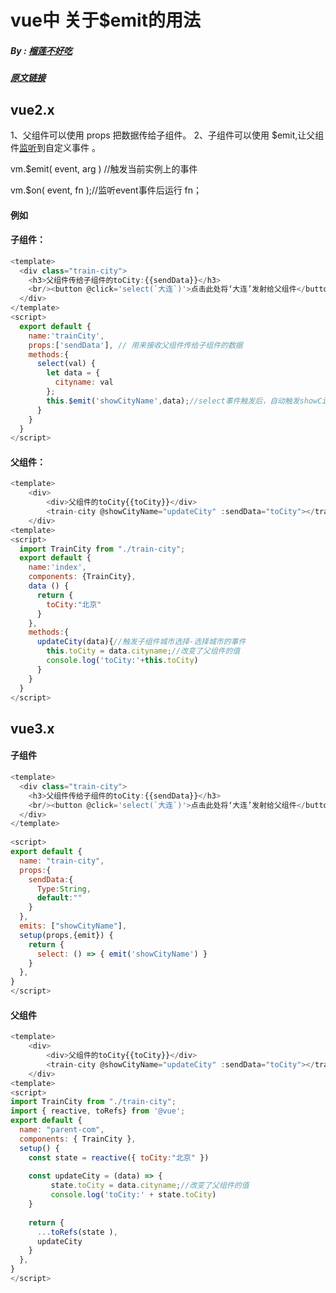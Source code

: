 # vue中 关于$emit的用法

##### By : [榴莲不好吃](https://blog.csdn.net/l284969634)

##### [原文链接](https://blog.csdn.net/sllailcp/article/details/78595077?ops_request_misc=%7B%22request%5Fid%22%3A%22165603777616782248551233%22%2C%22scm%22%3A%2220140713.130102334.pc%5Fall.%22%7D&request_id=165603777616782248551233&biz_id=0&utm_medium=distribute.pc_search_result.none-task-blog-2~all~first_rank_ecpm_v1~hot_rank-1-78595077-null-null.142^v21^control,157^v15^new_3&utm_term=Vue&spm=1018.2226.3001.4449)



## vue2.x

1、父组件可以使用 props 把数据传给子组件。
2、子组件可以使用 $emit,让父组件[监听](https://so.csdn.net/so/search?q=监听&spm=1001.2101.3001.7020)到自定义事件 。

vm.$emit( event, arg ) //触发当前实例上的事件

vm.$on( event, fn );//监听event事件后运行 fn； 

#### 例如

#### 子组件：

```javascript
<template>
  <div class="train-city">
    <h3>父组件传给子组件的toCity:{{sendData}}</h3> 
    <br/><button @click='select(`大连`)'>点击此处将‘大连’发射给父组件</button>
  </div>
</template>
<script>
  export default {
    name:'trainCity',
    props:['sendData'], // 用来接收父组件传给子组件的数据
    methods:{
      select(val) {
        let data = {
          cityname: val
        };
        this.$emit('showCityName',data);//select事件触发后，自动触发showCityName事件
      }
    }
  }
</script>
```



#### 父组件：

```javascript
<template>
    <div>
        <div>父组件的toCity{{toCity}}</div>
        <train-city @showCityName="updateCity" :sendData="toCity"></train-city>
    </div>
<template>
<script>
  import TrainCity from "./train-city";
  export default {
    name:'index',
    components: {TrainCity},
    data () {
      return {
        toCity:"北京"
      }
    },
    methods:{
      updateCity(data){//触发子组件城市选择-选择城市的事件
        this.toCity = data.cityname;//改变了父组件的值
        console.log('toCity:'+this.toCity)
      }
    }
  }
</script>
```





## vue3.x

#### 子组件

```javascript
<template>
  <div class="train-city">
    <h3>父组件传给子组件的toCity:{{sendData}}</h3> 
    <br/><button @click='select(`大连`)'>点击此处将‘大连’发射给父组件</button>
  </div>
</template>
 
<script>
export default {
  name: "train-city",
  props:{
    sendData:{
      Type:String,
      default:""
    }
  },
  emits: ["showCityName"],
  setup(props,{emit}) {
    return {
      select: () => { emit('showCityName') }
    }
  },
}
</script>
```



#### 父组件

```javascript
<template>
    <div>
        <div>父组件的toCity{{toCity}}</div>
        <train-city @showCityName="updateCity" :sendData="toCity"></train-city>
    </div>
<template>
<script>
import TrainCity from "./train-city";
import { reactive, toRefs} from '@vue';
export default {
  name: "parent-com",
  components: { TrainCity },
  setup() {
    const state = reactive({ toCity:"北京" })  
 
    const updateCity = (data) => {
         state.toCity = data.cityname;//改变了父组件的值
         console.log('toCity:' + state.toCity)
    }
 
    return {
      ...toRefs(state ),
      updateCity
    }
  },
}
</script>
```

